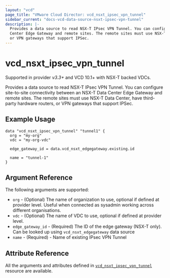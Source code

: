 ```yaml
---
layout: "vcd"
page_title: "VMware Cloud Director: vcd_nsxt_ipsec_vpn_tunnel"
sidebar_current: "docs-vcd-data-source-nsxt-ipsec-vpn-tunnel"
description: |-
  Provides a data source to read NSX-T IPsec VPN Tunnel. You can configure site-to-site connectivity between an NSX-T Data
  Center Edge Gateway and remote sites. The remote sites must use NSX-T Data Center, have third-party hardware routers,
  or VPN gateways that support IPSec.
---
```


# vcd\_nsxt\_ipsec\_vpn\_tunnel

Supported in provider *v3.3+* and VCD 10.1+ with NSX-T backed VDCs.

Provides a data source to read NSX-T IPsec VPN Tunnel. You can configure site-to-site connectivity between an NSX-T Data
Center Edge Gateway and remote sites. The remote sites must use NSX-T Data Center, have third-party hardware routers,
or VPN gateways that support IPSec.

## Example Usage

```hcl
data "vcd_nsxt_ipsec_vpn_tunnel" "tunnel1" {
  org = "my-org"
  vdc = "my-org-vdc"

  edge_gateway_id = data.vcd_nsxt_edgegateway.existing.id

  name = "tunnel-1"
}
```

## Argument Reference

The following arguments are supported:

* `org` - (Optional) The name of organization to use, optional if defined at provider level. Useful
  when connected as sysadmin working across different organisations.
* `vdc` - (Optional) The name of VDC to use, optional if defined at provider level.
* `edge_gateway_id` - (Required) The ID of the edge gateway (NSX-T only). Can be looked up using `vcd_nsxt_edgegateway`
  data source
* `name` - (Required)  - Name of existing IPsec VPN Tunnel

## Attribute Reference

All the arguments and attributes defined in
[`vcd_nsxt_ipsec_vpn_tunnel`](/docs/providers/vcd/r/nsxt_ipsec_vpn_tunnel.html) resource are available.
